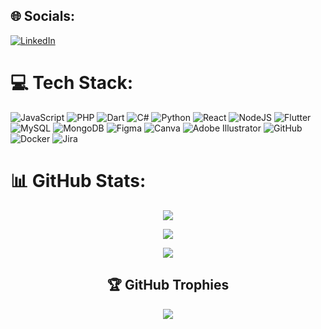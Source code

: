 
## 🌐 Socials:

[![LinkedIn](https://img.shields.io/badge/LinkedIn-%230077B5.svg?logo=linkedin&logoColor=white)](https://www.linkedin.com/in/ravindi-wickramasinghe-928851241/)





# 💻 Tech Stack:

![JavaScript](https://img.shields.io/badge/javascript-%23323330.svg?style=plastic&logo=javascript&logoColor=%23F7DF1E) 
![PHP](https://img.shields.io/badge/php-%23777BB4.svg?style=plastic&logo=php&logoColor=white) 
![Dart](https://img.shields.io/badge/dart-%230175C2.svg?style=plastic&logo=dart&logoColor=white) 
![C#](https://img.shields.io/badge/c%23-%23239120.svg?style=plastic&logo=csharp&logoColor=white) 
![Python](https://img.shields.io/badge/python-3670A0?style=plastic&logo=python&logoColor=ffdd54) 
![React](https://img.shields.io/badge/react-%2320232a.svg?style=plastic&logo=react&logoColor=%2361DAFB) 
![NodeJS](https://img.shields.io/badge/node.js-6DA55F?style=plastic&logo=node.js&logoColor=white) 
![Flutter](https://img.shields.io/badge/Flutter-%2302569B.svg?style=plastic&logo=Flutter&logoColor=white) 
![MySQL](https://img.shields.io/badge/mysql-4479A1.svg?style=plastic&logo=mysql&logoColor=white) 
![MongoDB](https://img.shields.io/badge/MongoDB-%234ea94b.svg?style=plastic&logo=mongodb&logoColor=white) 
![Figma](https://img.shields.io/badge/figma-%23F24E1E.svg?style=plastic&logo=figma&logoColor=white) 
![Canva](https://img.shields.io/badge/Canva-%2300C4CC.svg?style=plastic&logo=Canva&logoColor=white) 
![Adobe Illustrator](https://img.shields.io/badge/adobe%20illustrator-%23FF9A00.svg?style=plastic&logo=adobe%20illustrator&logoColor=white) 
![GitHub](https://img.shields.io/badge/github-%23121011.svg?style=plastic&logo=github&logoColor=white) 
![Docker](https://img.shields.io/badge/docker-%230db7ed.svg?style=plastic&logo=docker&logoColor=white) 
![Jira](https://img.shields.io/badge/jira-%230A0FFF.svg?style=plastic&logo=jira&logoColor=white)





# 📊 GitHub Stats:
<div align="center">

![](https://github-readme-stats.vercel.app/api?username=Ravindi2022&theme=dark&hide_border=false&include_all_commits=false&count_private=false)<br/>

![](https://github-readme-streak-stats.herokuapp.com/?user=Ravindi2022&theme=dark&hide_border=false)<br/>

![](https://github-readme-stats.vercel.app/api/top-langs/?username=Ravindi2022&theme=dark&hide_border=false&include_all_commits=false&count_private=false&layout=compact)

</div>

<div align="center">

## 🏆 GitHub Trophies
![](https://github-profile-trophy.vercel.app/?username=Ravindi2022&theme=default&no-frame=false&no-bg=true&margin-w=4)

</div>
